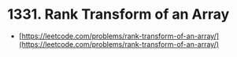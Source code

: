 # 1331. Rank Transform of an Array

- [https://leetcode.com/problems/rank-transform-of-an-array/](https://leetcode.com/problems/rank-transform-of-an-array/)
